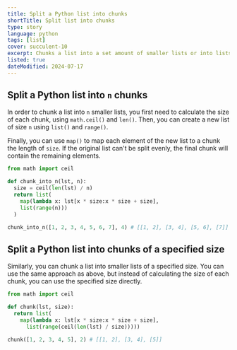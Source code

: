```yaml
---
title: Split a Python list into chunks
shortTitle: Split list into chunks
type: story
language: python
tags: [list]
cover: succulent-10
excerpt: Chunks a list into a set amount of smaller lists or into lists of a specified size.
listed: true
dateModified: 2024-07-17
---
```


## Split a Python list into `n` chunks

In order to chunk a list into `n` smaller lists, you first need to calculate the size of each chunk, using `math.ceil()` and `len()`. Then, you can create a new list of size `n` using `list()` and `range()`.

Finally, you can use `map()` to map each element of the new list to a chunk the length of `size`. If the original list can't be split evenly, the final chunk will contain the remaining elements.

```py
from math import ceil

def chunk_into_n(lst, n):
  size = ceil(len(lst) / n)
  return list(
    map(lambda x: lst[x * size:x * size + size],
    list(range(n)))
  )

chunk_into_n([1, 2, 3, 4, 5, 6, 7], 4) # [[1, 2], [3, 4], [5, 6], [7]]
```

## Split a Python list into chunks of a specified size

Similarly, you can chunk a list into smaller lists of a specified size. You can use the same approach as above, but instead of calculating the size of each chunk, you can use the specified size directly.

```py
from math import ceil

def chunk(lst, size):
  return list(
    map(lambda x: lst[x * size:x * size + size],
      list(range(ceil(len(lst) / size)))))

chunk([1, 2, 3, 4, 5], 2) # [[1, 2], [3, 4], [5]]
```
